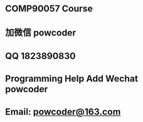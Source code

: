 # COMP90057 Course 
# 加微信 powcoder

# QQ 1823890830

# Programming Help Add Wechat powcoder

# Email: powcoder@163.com

